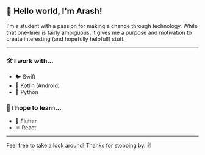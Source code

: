 ## 👋 Hello world, I'm Arash!

I'm a student with a passion for making a change through technology. While that one-liner is fairly ambiguous, it gives me a purpose and motivation to create interesting (and hopefully helpful!) stuff.

---

### 🛠 I work with...

- 🐦 Swift
- 🤖 Kotlin (Android)
- 🐍 Python

### 💭 I hope to learn...
- 📱 Flutter
- ⚛️ React

---

Feel free to take a look around! Thanks for stopping by. ✌️
